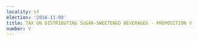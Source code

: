 ```yaml
---
locality: sf
election: '2016-11-08'
title: TAX ON DISTRIBUTING SUGAR-SWEETENED BEVERAGES - PROPOSITION V
number: V
---
```


